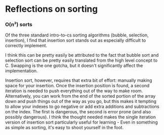 # Reflections on sorting

### O(n²) sorts
Of the three standard intro-to-cs sorting algorithms (bubble, selection, insertion), I find that insertion sort stands out as especially difficult to correctly implement.

I think this can be pretty easily be attributed to the fact that bubble sort and selection sort can be pretty easily translated from the high level concept to C. Swapping is the one gotcha, but it doesn't significantly affect the implementation.

Insertion sort, however, requires that extra bit of effort: manually making space for your insertion. Once the insertion position is found, a second iteration is needed to push everything out of the way to make room. Alternatively, you can work from the end of the sorted portion of the array down and push things out of the way as you go, but this makes it tempting to allow your indexes to go negative or add extra additions and subtractions on the index. The first is dangerous, the second is error prone (and also possibly dangerous). I think the thought needed makes the single iteration version of insertion sort particularly useful for learning - Even in something as simple as sorting, it's easy to shoot yourself in the foot.


